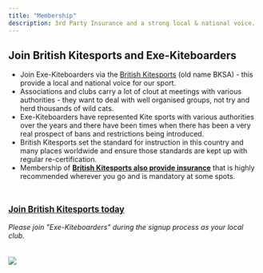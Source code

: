```yaml
---
title: "Membership"
description: 3rd Party Insurance and a strong local & national voice.
---
```


## Join British Kitesports and Exe-Kiteboarders

* Join Exe-Kiteboarders via the [British Kitesports](https://www.britishkitesports.org/) (old name BKSA) - this provide a local and national voice for our sport.
* Associations and clubs carry a lot of clout at meetings with various authorities - they want to deal with well organised groups, not try and herd thousands of wild cats.
* Exe-Kiteboarders have represented Kite sports with various authorities over the years and there have been times when there has been a very real prospect of bans and restrictions being introduced.    
* British Kitesports set the standard for instruction in this country and many places worldwide and ensure those standards are kept up with regular re-certification.
* Membership of [**British Kitesports also provide insurance**](https://www.britishkitesports.org/join-british-kitesports/british-kitesports-association-insurance-policy/) that is highly recommended  wherever you go and is mandatory at some spots.
<br>
<br>
<div class="text-center">
<a style="font-weight:bolder; font-size:larger;" target="_blank" href="https://www.britishkitesports.org/join-british-kitesports/">Join British Kitesports today</a>
<br><br>
<em>Please join "Exe-Kiteboarders" during the signup process as your local club.</em>
<br><br><br>
<img src="/exekiteboarders-full-med.png">
</div>